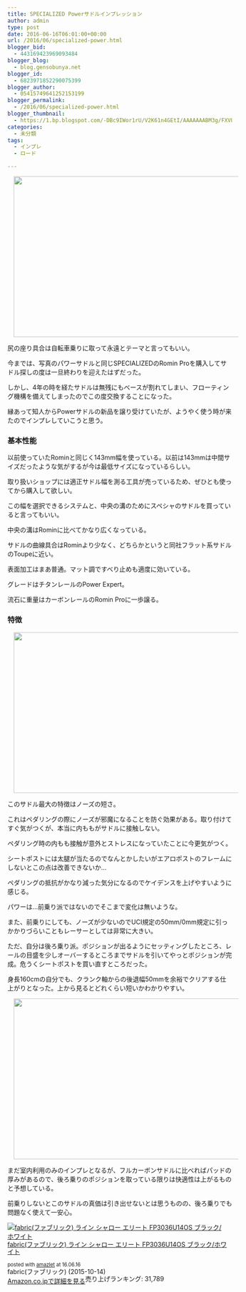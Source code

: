 ```yaml
---
title: SPECIALIZED Powerサドルインプレッション
author: admin
type: post
date: 2016-06-16T06:01:00+00:00
url: /2016/06/specialized-power.html
blogger_bid:
  - 443169423969093484
blogger_blog:
  - blog.gensobunya.net
blogger_id:
  - 6823971852290075399
blogger_author:
  - 05415749641252153199
blogger_permalink:
  - /2016/06/specialized-power.html
blogger_thumbnail:
  - https://1.bp.blogspot.com/-DBc9IWor1rU/V2K61n4GEtI/AAAAAAABM3g/FXVUKtkzCBYRQvDaWnAtO11VI56d_hTWwCLcB/s640/DSC_7658.jpg
categories:
  - 未分類
tags:
  - インプレ
  - ロード

---
```

<div class="separator" style="clear: both; text-align: center;">
</div>



<div class="separator" style="clear: both; text-align: center;">
</div>



<div class="separator" style="clear: both; text-align: center;">
  <a href="https://1.bp.blogspot.com/-DBc9IWor1rU/V2K61n4GEtI/AAAAAAABM3g/FXVUKtkzCBYRQvDaWnAtO11VI56d_hTWwCLcB/s1600/DSC_7658.jpg" imageanchor="1" style="margin-left: 1em; margin-right: 1em;"><img border="0" height="360" src="https://blog.gensobunya.net/wp-content/uploads/2016/06/DSC_7658.jpg" width="640" /></a>
</div>

尻の座り具合は自転車乗りに取って永遠とテーマと言ってもいい。

今までは、写真のパワーサドルと同じSPECIALIZEDのRomin Proを購入してサドル探しの度は一旦終わりを迎えたはずだった。

しかし、4年の時を経たサドルは無残にもベースが割れてしまい、フローティング機構を備えてしまったのでこの度交換することになった。

縁あって知人からPowerサドルの新品を譲り受けていたが、ようやく使う時が来たのでインプレしていこうと思う。



### 基本性能

以前使っていたRominと同じく143mm幅を使っている。以前は143mmは中間サイズだったような気がするが今は最低サイズになっているらしい。

取り扱いショップには適正サドル幅を測る工具が売っているため、ぜひとも使ってから購入して欲しい。

この幅を選択できるシステムと、中央の溝のためにスペシャのサドルを買っていると言ってもいい。

中央の溝はRominに比べてかなり広くなっている。

サドルの曲線具合はRominより少なく、どちらかというと同社フラット系サドルのToupeに近い。

表面加工はまあ普通。マット調ですべり止めも適度に効いている。

グレードはチタンレールのPower Expert。

流石に重量はカーボンレールのRomin Proに一歩譲る。

### 特徴

<div class="separator" style="clear: both; text-align: center;">
  <a href="https://2.bp.blogspot.com/-h2IeZFcDLBA/V2K6t1iLy1I/AAAAAAABM30/vFbMCMp5F24BFQ1wOYJF6lEvqxtmMuaWQCKgB/s1600/DSC_7644.jpg" imageanchor="1" style="margin-left: 1em; margin-right: 1em;"><img border="0" height="360" src="https://blog.gensobunya.net/wp-content/uploads/2016/06/DSC_7644.jpg" width="640" /></a>
</div>

このサドル最大の特徴はノーズの短さ。

これはペダリングの際にノーズが邪魔になることを防ぐ効果がある。取り付けてすぐ気がつくが、本当に内ももがサドルに接触しない。

ペダリング時の内もも接触が意外とストレスになっていたことに今更気がつく。

シートポストには太腿が当たるのでなんとかしたいがエアロポストのフレームにしないとこの点は改善できないか…

ペダリングの抵抗がかなり減った気分になるのでケイデンスを上げやすいように感じる。

パワーは…前乗り派ではないのでそこまで変化は無いような。

また、前乗りにしても、ノーズが少ないのでUCI規定の50mm/0mm規定に引っかかりづらいこともレーサーとしては非常に大きい。

ただ、自分は後ろ乗り派。ポジションが出るようにセッティングしたところ、レールの目盛を少しオーバーするところまでサドルを引いてやっとポジションが完成。危うくシートポストを買い直すところだった。

身長160cmの自分でも、クランク軸からの後退幅50mmを余裕でクリアする仕上がりとなった。上から見るとどれくらい短いかわかりやすい。

<div class="separator" style="clear: both; text-align: center;">
  <a href="https://1.bp.blogspot.com/-NmYtb-ttl5E/V2K6t9XktBI/AAAAAAABM30/ZouBTkZfjG44v9nNs8GGb_4_cv_Y2ofCACKgB/s1600/DSC_7643.jpg" imageanchor="1" style="margin-left: 1em; margin-right: 1em;"><img border="0" height="360" src="https://blog.gensobunya.net/wp-content/uploads/2016/06/DSC_7643.jpg" width="640" /></a>
</div>

まだ室内利用のみのインプレとなるが、フルカーボンサドルに比べればパッドの厚みがあるので、後ろ乗りのポジションを取っている限りは快適性は上がるものと予想している。

前乗りしないとこのサドルの真価は引き出せないとは思うものの、後ろ乗りでも問題なく使えて一安心。



<div class="amazlet-box" style="margin-bottom: 0px;">
  <div class="amazlet-image" style="float: left; margin: 0px 12px 1px 0px;">
    <a href="http://www.amazon.co.jp/exec/obidos/ASIN/B01564NZ42/gensobunya-22/ref=nosim/" name="amazletlink" target="_blank"><img alt="fabric(ファブリック) ライン シャロー エリート FP3036U14OS ブラック/ホワイト" src="https://images-fe.ssl-images-amazon.com/images/I/31ta6vgvjoL._SL160_.jpg" style="border: none;" /></a>
  </div>

  <div class="amazlet-info" style="line-height: 120%; margin-bottom: 10px;">
    <div class="amazlet-name" style="line-height: 120%; margin-bottom: 10px;">
<a href="http://www.amazon.co.jp/exec/obidos/ASIN/B01564NZ42/gensobunya-22/ref=nosim/" name="amazletlink" target="_blank">fabric(ファブリック) ライン シャロー エリート FP3036U14OS ブラック/ホワイト</a></p>

<div class="amazlet-powered-date" style="font-size: 80%; line-height: 120%; margin-top: 5px;">
  posted with <a href="http://www.amazlet.com/" target="_blank" title="amazlet">amazlet</a> at 16.06.16
</div>


<div class="amazlet-detail">
fabric(ファブリック) (2015-10-14)<br /> 売り上げランキング: 31,789


<div class="amazlet-sub-info" style="float: left;">
<div class="amazlet-link" style="margin-top: 5px;">
  <a href="http://www.amazon.co.jp/exec/obidos/ASIN/B01564NZ42/gensobunya-22/ref=nosim/" name="amazletlink" target="_blank">Amazon.co.jpで詳細を見る</a>
</div>

  </div>

  <div class="amazlet-footer" style="clear: left;">
  </div>
</div>

